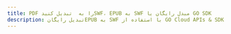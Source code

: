---title: PDF را به  تبدیل کنیدSWF، EPUB به SWF مبدل رایگان یا GO SDKdescription: تبدیل رایگانEPUB به SWF با استفاده از GO Cloud APIs & SDK همچنین اسناد PDF را در Cloud ایجاد، ویرایش و رندر کنید.---
